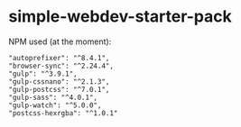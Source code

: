 # simple-webdev-starter-pack

NPM used (at the moment):


    "autoprefixer": "^8.4.1",
    "browser-sync": "^2.24.4",
    "gulp": "^3.9.1",
    "gulp-cssnano": "^2.1.3",
    "gulp-postcss": "^7.0.1",
    "gulp-sass": "^4.0.1",
    "gulp-watch": "^5.0.0",
    "postcss-hexrgba": "^1.0.1"
